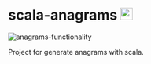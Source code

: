 # scala-anagrams <img src="https://img.shields.io/badge/3.1.2-DC322F.svg?&style=for-the-badge&logo=scala&logoColor=white" height="25" />

![anagrams-functionality](https://user-images.githubusercontent.com/24553367/163395557-2dc300c5-bc84-4946-a31c-35d3431ce82c.gif) 

Project for generate anagrams with scala.
